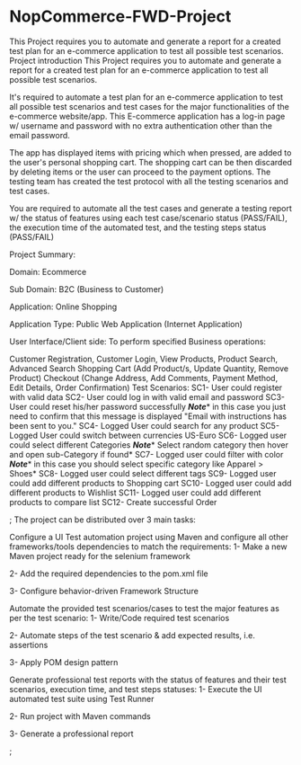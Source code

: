 # NopCommerce-FWD-Project
This Project requires you to automate and generate a report for a created test plan for an e-commerce application to test all possible test scenarios.
Project introduction
This Project requires you to automate and generate a report for a created test plan for an e-commerce application to test all possible test scenarios.

It's required to automate a test plan for an e-commerce application to test all possible test scenarios and test cases for the major functionalities of the e-commerce website/app. This E-commerce application has a log-in page w/ username and password with no extra authentication other than the email password.

The app has displayed items with pricing which when pressed, are added to the user's personal shopping cart. The shopping cart can be then discarded by deleting items or the user can proceed to the payment options. The testing team has created the test protocol with all the testing scenarios and test cases.

You are required to automate all the test cases and generate a testing report w/ the status of features using each test case/scenario status (PASS/FAIL), the execution time of the automated test, and the testing steps status (PASS/FAIL)

Project Summary:


Domain: Ecommerce

Sub Domain: B2C (Business to Customer)

Application: Online Shopping

Application Type: Public Web Application (Internet Application)

User Interface/Client side: To perform specified Business operations:

Customer Registration, Customer Login,
View Products, Product Search, Advanced Search
Shopping Cart (Add Product/s, Update Quantity, Remove Product)
Checkout (Change Address, Add Comments, Payment Method, Edit Details, Order Confirmation)
Test Scenarios:
SC1- User could register with valid data
SC2- User could log in with valid email and password
SC3- User could reset his/her password successfully
***Note**** in this case you just need to confirm that this message is displayed "Email with instructions has been sent to you."
SC4- Logged User could search for any product
SC5- Logged User could switch between currencies US-Euro
SC6- Logged user could select different Categories
***Note**** Select random category then hover and open sub-Category if found*
SC7- Logged user could filter with color
***Note**** in this case you should select specific category like Apparel > Shoes*
SC8- Logged user could select different tags
SC9- Logged user could add different products to Shopping cart
SC10- Logged user could add different products to Wishlist
SC11- Logged user could add different products to compare list
SC12- Create successful Order


;
The project can be distributed over 3 main tasks:


Configure a UI Test automation project using Maven and configure all other frameworks/tools dependencies to match the requirements:
1- Make a new Maven project ready for the selenium framework

2- Add the required dependencies to the pom.xml file

3- Configure behavior-driven Framework Structure



Automate the provided test scenarios/cases to test the major features as per the test scenario:
1- Write/Code required test scenarios

2- Automate steps of the test scenario & add expected results, i.e. assertions

3- Apply POM design pattern



Generate professional test reports with the status of features and their test scenarios, execution time, and test steps statuses:
1- Execute the UI automated test suite using Test Runner

2- Run project with Maven commands

3- Generate a professional report

;

